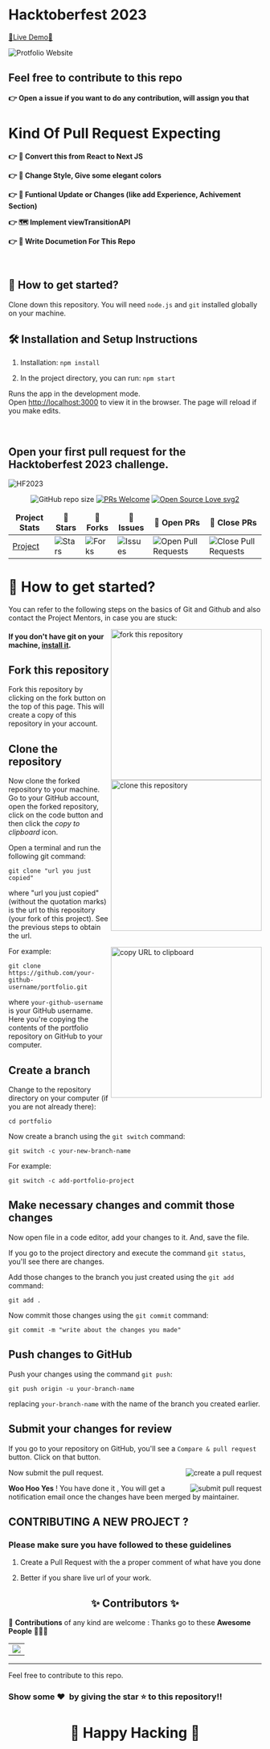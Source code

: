 #  Hacktoberfest 2023

[🔗Live Demo🔗](https://oleksandr-oharkov.vercel.app/)

![Protfolio Website](https://i.ibb.co/N7xKjdQ/Screenshot-17.png)

## Feel free to contribute to this repo
**👉 Open a issue if you want to do any contribution, will assign you that**

# Kind Of Pull Request Expecting

**👉 📖 Convert this from React to Next JS**

**👉 🎨 Change Style, Give some elegant colors**

**👉 📱 Funtional Update or Changes (like add Experience, Achivement Section)**

**👉 🗺️ Implement viewTransitionAPI**

**👉 📖 Write Documetion For This Repo**

<br />

## 🚀 How to get started?

Clone down this repository. You will need `node.js` and `git` installed globally on your machine.

## 🛠 Installation and Setup Instructions

1. Installation: `npm install`

2. In the project directory, you can run: `npm start`

Runs the app in the development mode.\
Open [http://localhost:3000](http://localhost:3000) to view it in the browser. 
The page will reload if you make edits.

<br />

## Open your first pull request for the Hacktoberfest 2023 challenge. 

<img alt="HF2023" src="https://res.cloudinary.com/practicaldev/image/fetch/s--uoUhiI79--/c_imagga_scale,f_auto,fl_progressive,h_900,q_auto,w_1600/https://dev-to-uploads.s3.amazonaws.com/uploads/articles/k8rdfvlf17di6gd9qyh6.jpg">

<div align="center">

![GitHub repo size](https://img.shields.io/github/repo-size/19sajib/JS-Project-Vault?color=yellow)  [![PRs Welcome](https://img.shields.io/badge/PRs-welcome-brightgreen.svg?style=flat-square)](http://makeapullrequest.com) [![Open Source Love svg2](https://badges.frapsoft.com/os/v2/open-source.svg?v=103)](https://github.com/ellerbrock/open-source-badges/)
</div>

<table align="center">
    <thead align="center">
        <tr border: 1px;>
            <td><b>Project Stats</td>
            <td><b>🌟 Stars</b></td>
            <td><b>🍴 Forks</b></td>
            <td><b>🐛 Issues</b></td>
            <td><b>🔔 Open PRs</b></td>
            <td><b>🔕 Close PRs</b></td>
        </tr>
     </thead>
    <tbody>
         <tr>
            <td><a href="https://github.com/19sajib/JS-Project-Vault"</a>Project</td>
            <td><img alt="Stars" src="https://img.shields.io/github/stars/19sajib/JS-Project-Vault?style=flat&logo=github"/></td>
             <td><img alt="Forks" src="https://img.shields.io/github/forks/19sajib/JS-Project-Vault?style=flat&logo=github"/></td>
            <td><img alt="Issues" src="https://img.shields.io/github/issues/19sajib/JS-Project-Vault?style=flat&logo=github"/></td>
            <td><img alt="Open Pull Requests" src="https://img.shields.io/github/issues-pr/19sajib/JS-Project-Vault?style=flat&logo=github"/></td>
           <td><img alt="Close Pull Requests" src="https://img.shields.io/github/issues-pr-closed/19sajib/JS-Project-Vault?style=flat&color=critical&logo=github"/></td>
        </tr>
    </tbody>
</table>

# 🚀 How to get started?

You can refer to the following steps on the basics of Git and Github and also contact the Project Mentors, in case you are stuck:

<img align="right" width="300" src="https://firstcontributions.github.io/assets/Readme/fork.png" alt="fork this repository" />

#### If you don't have git on your machine, [install it](https://help.github.com/articles/set-up-git/).


## Fork this repository

Fork this repository by clicking on the fork button on the top of this page.
This will create a copy of this repository in your account.

## Clone the repository

<img align="right" width="300" src="https://firstcontributions.github.io/assets/Readme/clone.png" alt="clone this repository" />

Now clone the forked repository to your machine. Go to your GitHub account, open the forked repository, click on the code button and then click the _copy to clipboard_ icon.

Open a terminal and run the following git command:

```
git clone "url you just copied"
```

where "url you just copied" (without the quotation marks) is the url to this repository (your fork of this project). See the previous steps to obtain the url.

<img align="right" width="300" src="https://firstcontributions.github.io/assets/Readme/copy-to-clipboard.png" alt="copy URL to clipboard" />

For example:

```
git clone https://github.com/your-github-username/portfolio.git
```

where `your-github-username` is your GitHub username. Here you're copying the contents of the portfolio repository on GitHub to your computer.

## Create a branch

Change to the repository directory on your computer (if you are not already there):

```
cd portfolio
```

Now create a branch using the `git switch` command:

```
git switch -c your-new-branch-name
```

For example:

```
git switch -c add-portfolio-project
```

## Make necessary changes and commit those changes

Now open file in a code editor, add your changes to it. And, save the file.

If you go to the project directory and execute the command `git status`, you'll see there are changes.

Add those changes to the branch you just created using the `git add` command:

```
git add .
```

Now commit those changes using the `git commit` command:

```
git commit -m "write about the changes you made"
```

## Push changes to GitHub

Push your changes using the command `git push`:

```
git push origin -u your-branch-name
```

replacing `your-branch-name` with the name of the branch you created earlier.

## Submit your changes for review

If you go to your repository on GitHub, you'll see a `Compare & pull request` button. Click on that button.

<img style="float: right;" src="https://firstcontributions.github.io/assets/Readme/compare-and-pull.png" alt="create a pull request" />

Now submit the pull request.

<img style="float: right;" src="https://firstcontributions.github.io/assets/Readme/submit-pull-request.png" alt="submit pull request" />


**Woo Hoo Yes** ! You have done it , You will get a notification email once the changes have been merged by maintainer.

## CONTRIBUTING A NEW PROJECT ?

### Please make sure you have followed to these guidelines

1. Create a Pull Request with the a proper comment of what have you done

2. Better if you share live url of your work.

<h2 align=center> ✨ Contributors ✨ </h2>

 🚀 **Contributions** of any kind are welcome : Thanks go to these **Awesome People** 👨🏻‍💻

<table>
	<tr>
		 <td>
  		<a href="https://github.com/19sajib/portfolio/contributors">
  			<img src="https://contributors-img.web.app/image?repo=19sajib/portfolio" />
  		</a>
		</td>
	</tr>
</table>

<hr>

Feel free to contribute to this repo.

### Show some ❤️&nbsp; by giving the star :star: to this repository!!
<h1 align=center> 🧠 Happy Hacking 🧠 </h1>
